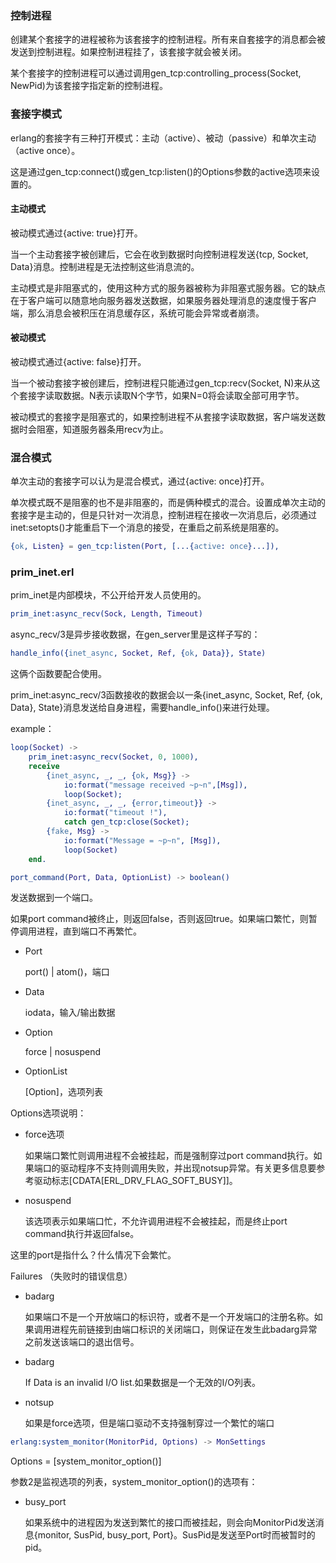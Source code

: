 ### 控制进程

创建某个套接字的进程被称为该套接字的控制进程。所有来自套接字的消息都会被发送到控制进程。如果控制进程挂了，该套接字就会被关闭。

某个套接字的控制进程可以通过调用gen_tcp:controlling_process(Socket, NewPid)为该套接字指定新的控制进程。



### 套接字模式

erlang的套接字有三种打开模式：主动（active）、被动（passive）和单次主动（active once）。

这是通过gen_tcp:connect()或gen_tcp:listen()的Options参数的active选项来设置的。



#### 主动模式

被动模式通过{active: true}打开。

当一个主动套接字被创建后，它会在收到数据时向控制进程发送{tcp, Socket, Data}消息。控制进程是无法控制这些消息流的。

主动模式是非阻塞式的，使用这种方式的服务器被称为非阻塞式服务器。它的缺点在于客户端可以随意地向服务器发送数据，如果服务器处理消息的速度慢于客户端，那么消息会被积压在消息缓存区，系统可能会异常或者崩溃。



#### 被动模式

被动模式通过{active: false}打开。

当一个被动套接字被创建后，控制进程只能通过gen_tcp:recv(Socket, N)来从这个套接字读取数据。N表示读取N个字节，如果N=0将会读取全部可用字节。

被动模式的套接字是阻塞式的，如果控制进程不从套接字读取数据，客户端发送数据时会阻塞，知道服务器条用recv为止。



### 混合模式

单次主动的套接字可以认为是混合模式，通过{active: once}打开。

单次模式既不是阻塞的也不是非阻塞的，而是俩种模式的混合。设置成单次主动的套接字是主动的，但是只针对一次消息，控制进程在接收一次消息后，必须通过inet:setopts()才能重启下一个消息的接受，在重启之前系统是阻塞的。

```erlang
{ok, Listen} = gen_tcp:listen(Port, [...{active: once}...]),

```





### prim_inet.erl

prim_inet是内部模块，不公开给开发人员使用的。

```erlang
prim_inet:async_recv(Sock, Length, Timeout)
```

async_recv/3是异步接收数据，在gen_server里是这样子写的：

```erlang
handle_info({inet_async, Socket, Ref, {ok, Data}}, State)
```

这俩个函数要配合使用。

prim_inet:async_recv/3函数接收的数据会以一条{inet_async, Socket, Ref, {ok, Data}, State}消息发送给自身进程，需要handle_info()来进行处理。

example：

```erlang
loop(Socket) ->
    prim_inet:async_recv(Socket, 0, 1000),
    receive
        {inet_async, _, _, {ok, Msg}} ->
            io:format("message received ~p~n",[Msg]),
            loop(Socket);
        {inet_async, _, _, {error,timeout}} ->
            io:format("timeout !"),
            catch gen_tcp:close(Socket);
        {fake, Msg} ->
            io:format("Message = ~p~n", [Msg]),
            loop(Socket)
    end.
```





```erlang
port_command(Port, Data, OptionList) -> boolean()
```

发送数据到一个端口。

如果port command被终止，则返回false，否则返回true。如果端口繁忙，则暂停调用进程，直到端口不再繁忙。

- Port

  port() | atom()，端口

- Data

  iodata，输入/输出数据

- Option

  force | nosuspend

- OptionList

  [Option]，选项列表

Options选项说明：

- force选项

  如果端口繁忙则调用进程不会被挂起，而是强制穿过port command执行。如果端口的驱动程序不支持则调用失败，并出现notsup异常。有关更多信息要参考驱动标志[CDATA[ERL_DRV_FLAG_SOFT_BUSY]]。

- nosuspend

  该选项表示如果端口忙，不允许调用进程不会被挂起，而是终止port command执行并返回false。

这里的port是指什么？什么情况下会繁忙。



Failures （失败时的错误信息）

- badarg

  如果端口不是一个开放端口的标识符，或者不是一个开发端口的注册名称。如果调用进程先前链接到由端口标识的关闭端口，则保证在发生此badarg异常之前发送该端口的退出信号。

- badarg

  If Data is an invalid I/O list.如果数据是一个无效的I/O列表。

- notsup

  如果是force选项，但是端口驱动不支持强制穿过一个繁忙的端口





```erlang
erlang:system_monitor(MonitorPid, Options) -> MonSettings
```

Options = [system_monitor_option()]

参数2是监视选项的列表，system_monitor_option()的选项有：

- busy_port

  如果系统中的进程因为发送到繁忙的接口而被挂起，则会向MonitorPid发送消息{monitor, SusPid, busy_port, Port}。SusPid是发送至Port时而被暂时的pid。






